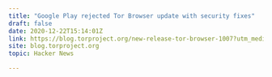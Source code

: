 ```yaml
---
title: "Google Play rejected Tor Browser update with security fixes"
draft: false
date: 2020-12-22T15:14:01Z
link: https://blog.torproject.org/new-release-tor-browser-1007?utm_medium=RSS&utm_source=hune
site: blog.torproject.org
topic: Hacker News  

---
```

